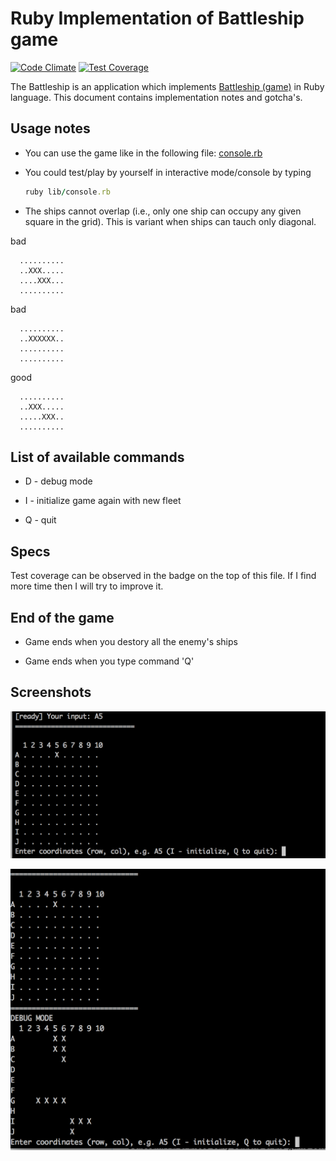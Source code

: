 # Ruby Implementation of Battleship game

[![Code Climate](https://codeclimate.com/github/szymon33/battleship/badges/gpa.svg)](https://codeclimate.com/github/szymon33/battleship)
[![Test Coverage](https://codeclimate.com/github/szymon33/battleship/badges/coverage.svg)](https://codeclimate.com/github/szymon33/battleship/coverage)

The Battleship is an application which implements [Battleship (game)](https://en.wikipedia.org/wiki/Battleship_(game)) in Ruby language. This document contains implementation notes and gotcha's.

## Usage notes

* You can use the game like in the following file: [console.rb](lib/console.rb)

* You could test/play by yourself in interactive mode/console by typing

   ```ruby
   ruby lib/console.rb
   ```

*  The ships cannot overlap (i.e., only one ship can occupy any given square in the grid). This is variant when ships can tauch only diagonal.

  bad

      ..........
      ..XXX.....
      ....XXX...
      ..........

  bad

      ..........
      ..XXXXXX..
      ..........
      ..........

  good

      ..........
      ..XXX.....
      .....XXX..
      ..........

## List of available commands

* D - debug mode

* I - initialize game again with new fleet

* Q - quit

## Specs

Test coverage can be observed in the badge on the top of this file. If I find more time then I will try to improve it.

## End of the game

* Game ends when you destory all the enemy's ships

* Game ends when you type command 'Q'

## Screenshots

![Screentshot](screenshot1.png)

![Screentshot](screenshot2.png)
